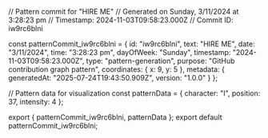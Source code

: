 // Pattern commit for "HIRE ME"
// Generated on Sunday, 3/11/2024 at 3:28:23 pm
// Timestamp: 2024-11-03T09:58:23.000Z
// Commit ID: iw9rc6blni

const patternCommit_iw9rc6blni = {
  id: "iw9rc6blni",
  text: "HIRE ME",
  date: "3/11/2024",
  time: "3:28:23 pm",
  dayOfWeek: "Sunday",
  timestamp: "2024-11-03T09:58:23.000Z",
  type: "pattern-generation",
  purpose: "GitHub contribution graph pattern",
  coordinates: {
    x: 9,
    y: 5
  },
  metadata: {
    generatedAt: "2025-07-24T19:43:50.909Z",
    version: "1.0.0"
  }
};

// Pattern data for visualization
const patternData = {
  character: "I",
  position: 37,
  intensity: 4
};

export { patternCommit_iw9rc6blni, patternData };
export default patternCommit_iw9rc6blni;
